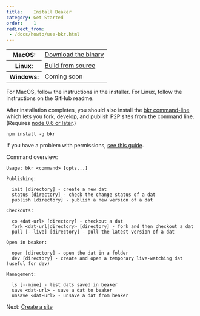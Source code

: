 ```yaml
---
title:    Install Beaker
category: Get Started
order:    1
redirect_from:
 - /docs/howto/use-bkr.html
---
```


<table class="install-options">
  <tr>
    <th>MacOS:</th>
    <td><span class="fa fa-apple"></span> <a href="https://download.beakerbrowser.net/download/latest/osx">Download the binary</a></td>
  </tr>
  <tr>
    <th>Linux:</th>
    <td><span class="fa fa-linux"></span> <a href="https://github.com/beakerbrowser/beaker">Build from source</a></td>
  </tr>
  <tr>
    <th>Windows:</th>
    <td><span class="fa fa-windows"></span> Coming soon</td>
  </tr>
</table>

For MacOS, follow the instructions in the installer. For Linux, follow the instructions on the GitHub readme.

After installation completes, you should also install the [bkr command-line](https://github.com/beakerbrowser/bkr) which lets you fork, develop, and publish P2P sites from the command line. (Requires [node 0.6 or later](https://nodejs.org/).)

```
npm install -g bkr
```

<div class="detailed-card thin" data-title="Permissions issue?">
  <div class="icon"><span class="fa fa-exclamation-triangle"></span></div>
  <div class="body">
    <p>If you have a problem with permissions, <a href="https://docs.npmjs.com/getting-started/fixing-npm-permissions" target="_blank">see this guide</a>.</p>
  </div>
</div>

Command overview:

```
Usage: bkr <command> [opts...]

Publishing:

  init [directory] - create a new dat
  status [directory] - check the change status of a dat
  publish [directory] - publish a new version of a dat

Checkouts:

  co <dat-url> [directory] - checkout a dat
  fork <dat-url|directory> [directory] - fork and then checkout a dat
  pull [--live] [directory] - pull the latest version of a dat

Open in beaker:

  open [directory] - open the dat in a folder
  dev [directory] - create and open a temporary live-watching dat (useful for dev)

Management:

  ls [--mine] - list dats saved in beaker
  save <dat-url> - save a dat to beaker
  unsave <dat-url> - unsave a dat from beaker
```

Next: [Create a site](./create-a-site.html)
